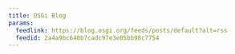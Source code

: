 ```yaml
---
title: OSGi Blog
params:
  feedlink: https://blog.osgi.org/feeds/posts/default?alt=rss
  feedid: 2a4a9bc640b7cadc97e3e05bb98c7754
---
```

